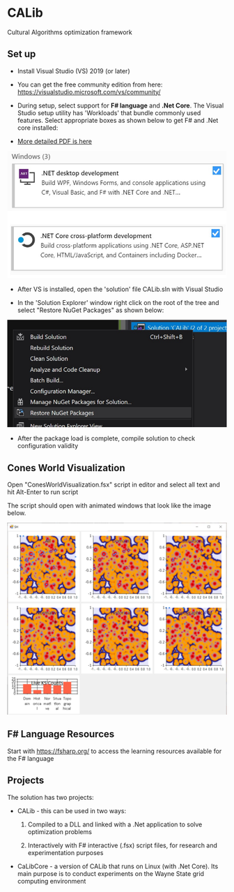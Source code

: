 # CALib
Cultural Algorithms optimization framework

## Set up
- Install Visual Studio (VS) 2019 (or later)
- You can get the free community edition from here:  https://visualstudio.microsoft.com/vs/community/
- During setup, select support for **F# language** and **.Net Core**.
The Visual Studio setup utility has 'Workloads' that bundle commonly used features. Select appropriate boxes as shown below to get F# and .Net core installed:

- [More detailed PDF is here](./CALib%20Installation%20Guide.pdf)


![visual studio setup utility view](imgs/setup.jpg)

- After VS is installed, open the 'solution' file CALib.sln with Visual Studio

- In the 'Solution Explorer' window right click on the root of the tree and select "Restore NuGet Packages" as shown below:


![restore nuget packages for the solution](imgs/restore.jpg)

- After the package load is complete, compile solution to check configuration validity

## Cones World Visualization
Open "ConesWorldVisualization.fsx" script in editor and select all text and hit Alt-Enter to run script

The script should open with animated windows that look like the image below.

![Stag-Hunt](imgs/sh_screen_shot.jpg)

## F# Language Resources
Start with https://fsharp.org/ to access the learning resources available for the F# language

## Projects
The solution has two projects:

* CALib - this can be used in two ways:

   1. Compiled to a DLL and linked with a .Net application to solve optimization problems

   2. Interactively with F# interactive (.fsx) script files, for research and experimentation purposes

- CaLibCore - a version of CALib that runs on Linux (with .Net Core). Its main purpose is to conduct experiments on the Wayne State grid computing environment

